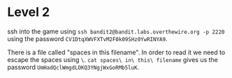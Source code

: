 # Level 2

ssh into the game using `ssh bandit2@bandit.labs.overthewire.org -p 2220` using the password
`CV1DtqXWVFXTvM2F0k09SHz0YwRINYA9`.

There is a file called "spaces in this filename". In order to read it we need to escape the spaces using
`\`. `cat spaces\ in\ this\ filename` gives us the password `UmHadQclWmgdLOKQ3YNgjWxGoRMb5luK`.
